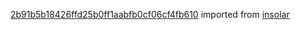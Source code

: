 [2b91b5b18426ffd25b0ff1aabfb0cf06cf4fb610](https://github.com/insolar/insolar/commit/2b91b5b18426ffd25b0ff1aabfb0cf06cf4fb610) imported from [insolar](https://github.com/insolar/insolar)
